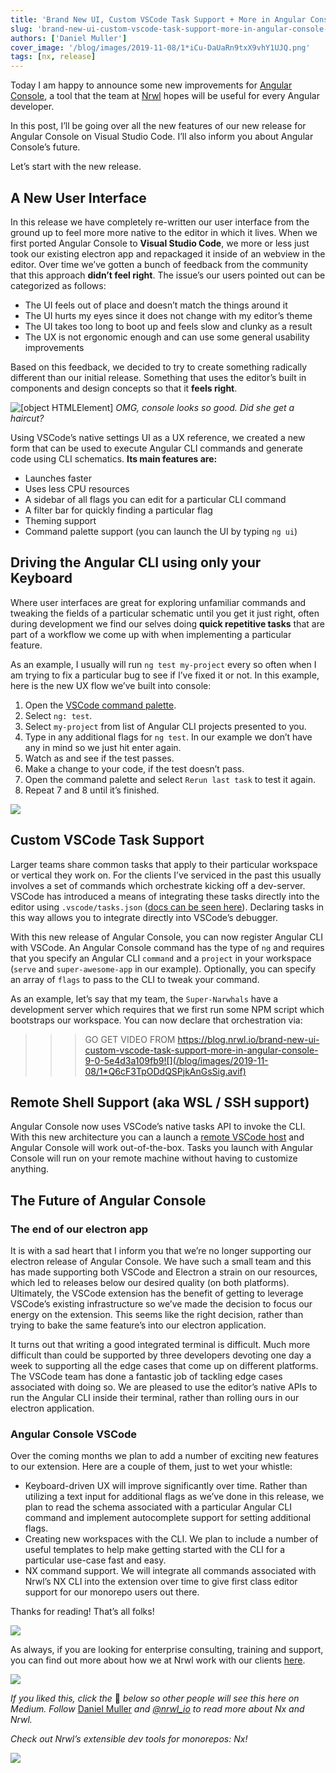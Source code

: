 ```yaml
---
title: 'Brand New UI, Custom VSCode Task Support + More in Angular Console 9.0!'
slug: 'brand-new-ui-custom-vscode-task-support-more-in-angular-console-9-0'
authors: ['Daniel Muller']
cover_image: '/blog/images/2019-11-08/1*iCu-DaUaRn9txX9vhY1UJQ.png'
tags: [nx, release]
---
```


Today I am happy to announce some new improvements for [Angular Console](http://Angularconsole.com), a tool that the team at [Nrwl](http://Nrwl.io) hopes will be useful for every Angular developer.

In this post, I’ll be going over all the new features of our new release for Angular Console on Visual Studio Code. I’ll also inform you about Angular Console’s future.

Let’s start with the new release.

## A New User Interface

In this release we have completely re-written our user interface from the ground up to feel more more native to the editor in which it lives. When we first ported Angular Console to **Visual Studio Code**, we more or less just took our existing electron app and repackaged it inside of an webview in the editor. Over time we’ve gotten a bunch of feedback from the community that this approach **didn’t feel right**. The issue’s our users pointed out can be categorized as follows:

- The UI feels out of place and doesn’t match the things around it
- The UI hurts my eyes since it does not change with my editor’s theme
- The UI takes too long to boot up and feels slow and clunky as a result
- The UX is not ergonomic enough and can use some general usability improvements

Based on this feedback, we decided to try to create something radically different than our initial release. Something that uses the editor’s built in components and design concepts so that it **feels right**.

![[object HTMLElement]](/blog/images/2019-11-08/1*GIHiPoIyVTCI35wpYRgWog.avif)
_OMG, console looks so good. Did she get a haircut?_

Using VSCode’s native settings UI as a UX reference, we created a new form that can be used to execute Angular CLI commands and generate code using CLI schematics. **Its main features are:**

- Launches faster
- Uses less CPU resources
- A sidebar of all flags you can edit for a particular CLI command
- A filter bar for quickly finding a particular flag
- Theming support
- Command palette support (you can launch the UI by typing `ng ui`)

## Driving the Angular CLI using only your Keyboard

Where user interfaces are great for exploring unfamiliar commands and tweaking the fields of a particular schematic until you get it just right, often during development we find our selves doing **quick repetitive tasks** that are part of a workflow we come up with when implementing a particular feature.

As an example, I usually will run `ng test my-project` every so often when I am trying to fix a particular bug to see if I’ve fixed it or not. In this example, here is the new UX flow we’ve built into console:

1.  Open the [VSCode command palette](https://code.visualstudio.com/docs/getstarted/userinterface#_command-palette).
2.  Select `ng: test`.
3.  Select `my-project` from list of Angular CLI projects presented to you.
4.  Type in any additional flags for `ng test`. In our example we don’t have any in mind so we just hit enter again.
5.  Watch as and see if the test passes.
6.  Make a change to your code, if the test doesn’t pass.
7.  Open the command palette and select `Rerun last task` to test it again.
8.  Repeat 7 and 8 until it’s finished.

![](/blog/images/2019-11-08/1*BrwJVeN-AcZFXTsmLHJzkA.avif)

## Custom VSCode Task Support

Larger teams share common tasks that apply to their particular workspace or vertical they work on. For the clients I’ve serviced in the past this usually involves a set of commands which orchestrate kicking off a dev-server. VSCode has introduced a means of integrating these tasks directly into the editor using `.vscode/tasks.json` ([docs can be seen here](https://code.visualstudio.com/docs/editor/tasks#_custom-tasks)). Declaring tasks in this way allows you to integrate directly into VSCode’s debugger.

With this new release of Angular Console, you can now register Angular CLI with VSCode. An Angular Console command has the type of `ng` and requires that you specify an Angular CLI `command` and a `project` in your workspace (`serve` and `super-awesome-app` in our example). Optionally, you can specify an array of `flags` to pass to the CLI to tweak your command.

As an example, let’s say that my team, the `Super-Narwhals` have a development server which requires that we first run some NPM script which bootstraps our workspace. You can now declare that orchestration via:

> > > GO GET VIDEO FROM https://blog.nrwl.io/brand-new-ui-custom-vscode-task-support-more-in-angular-console-9-0-5e4d3a109fb9![](/blog/images/2019-11-08/1*Q6cF3TpODdQSPjkAnGsSig.avif)

## Remote Shell Support (aka WSL / SSH support)

Angular Console now uses VSCode’s native tasks API to invoke the CLI. With this new architecture you can a launch a [remote VSCode host](https://code.visualstudio.com/docs/remote/remote-overview) and Angular Console will work out-of-the-box. Tasks you launch with Angular Console will run on your remote machine without having to customize anything.

## The Future of Angular Console

### The end of our electron app

It is with a sad heart that I inform you that we’re no longer supporting our electron release of Angular Console. We have such a small team and this has made supporting both VSCode and Electron a strain on our resources, which led to releases below our desired quality (on both platforms). Ultimately, the VSCode extension has the benefit of getting to leverage VSCode’s existing infrastructure so we’ve made the decision to focus our energy on the extension. This seems like the right decision, rather than trying to bake the same feature’s into our electron application.

It turns out that writing a good integrated terminal is difficult. Much more difficult than could be supported by three developers devoting one day a week to supporting all the edge cases that come up on different platforms. The VSCode team has done a fantastic job of tackling edge cases associated with doing so. We are pleased to use the editor’s native APIs to run the Angular CLI inside their terminal, rather than rolling ours in our electron application.

### Angular Console VSCode

Over the coming months we plan to add a number of exciting new features to our extension. Here are a couple of them, just to wet your whistle:

- Keyboard-driven UX will improve significantly over time. Rather than utilizing a text input for additional flags as we’ve done in this release, we plan to read the schema associated with a particular Angular CLI command and implement autocomplete support for setting additional flags.
- Creating new workspaces with the CLI. We plan to include a number of useful templates to help make getting started with the CLI for a particular use-case fast and easy.
- NX command support. We will integrate all commands associated with Nrwl’s NX CLI into the extension over time to give first class editor support for our monorepo users out there.

Thanks for reading! That’s all folks!

![](/blog/images/2019-11-08/0*WL5InnWDnAuqfbfZ.avif)

As always, if you are looking for enterprise consulting, training and support, you can find out more about how we at Nrwl work with our clients [here](https://nrwl.io/services/consulting).

![](/blog/images/2019-11-08/0*sUuN-NoTZiZ4cg22.avif)

_If you liked this, click the_ 👏 _below so other people will see this here on Medium. Follow_ [Daniel Muller](https://blog.nrwl.io/@mrmeku) _and_ [_@nrwl_io_](https://medium.com/@nrwl_io) _to read more about Nx and Nrwl._

_Check out Nrwl’s extensible dev tools for monorepos: Nx!_

![](/blog/images/2019-11-08/1*pbElIZt9YeORNw8m142z6w.avif)
